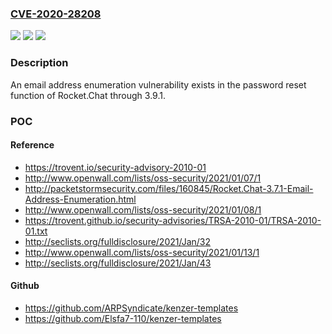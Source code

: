 ### [CVE-2020-28208](https://cve.mitre.org/cgi-bin/cvename.cgi?name=CVE-2020-28208)
![](https://img.shields.io/static/v1?label=Product&message=n%2Fa&color=blue)
![](https://img.shields.io/static/v1?label=Version&message=n%2Fa&color=blue)
![](https://img.shields.io/static/v1?label=Vulnerability&message=n%2Fa&color=brighgreen)

### Description

An email address enumeration vulnerability exists in the password reset function of Rocket.Chat through 3.9.1.

### POC

#### Reference
- https://trovent.io/security-advisory-2010-01
- http://www.openwall.com/lists/oss-security/2021/01/07/1
- http://packetstormsecurity.com/files/160845/Rocket.Chat-3.7.1-Email-Address-Enumeration.html
- http://www.openwall.com/lists/oss-security/2021/01/08/1
- https://trovent.github.io/security-advisories/TRSA-2010-01/TRSA-2010-01.txt
- http://seclists.org/fulldisclosure/2021/Jan/32
- http://www.openwall.com/lists/oss-security/2021/01/13/1
- http://seclists.org/fulldisclosure/2021/Jan/43

#### Github
- https://github.com/ARPSyndicate/kenzer-templates
- https://github.com/Elsfa7-110/kenzer-templates

